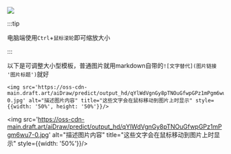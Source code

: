 ![](https://oss-cdn-main.draft.art/aiDraw/predict/output_hd/SZL83IUygGWGA8rieiSUnULKN9p9zcqi-0.jpg)

:::tip


电脑端使用`Ctrl`+`鼠标滚轮`即可缩放大小

:::



以下是可调整大小型模板，普通图片就用markdown自带的`![文字替代](图片链接 '图片标题')`就好

```
<img src='https://oss-cdn-main.draft.art/aiDraw/predict/output_hd/qYlWdVgnGy8pTNOuGfwpGPz1mPgm6wu7-0.jpg' alt="描述图片内容" title="这些文字会在鼠标移动到图片上时显示" style={{width: '50%', height: '50%'}}/>
```

<img  src='https://oss-cdn-main.draft.art/aiDraw/predict/output_hd/qYlWdVgnGy8pTNOuGfwpGPz1mPgm6wu7-0.jpg'  alt="描述图片内容" title="这些文字会在鼠标移动到图片上时显示" style={{width: '50%'}}/>
